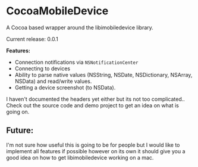 CocoaMobileDevice
=================

A Cocoa based wrapper around the libimobiledevice library.

Current release: 0.0.1

**Features:**
- Connection notifications via `NSNotificationCenter`
- Connecting to devices
- Ability to parse native values (NSString, NSDate, NSDictionary, NSArray, NSData) and read/write values.
- Getting a device screenshot (to NSData).

I haven't documented the headers yet either but its not too complicated.. Check out the source code and demo project to get an idea on what is going on.


Future:
----
I'm not sure how useful this is going to be for people but I would like to implement all features if possible however on its own it should give you a good idea on how to get libimobiledevice working on a mac.
